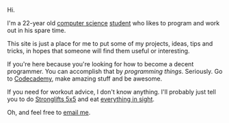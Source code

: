 Hi.

I'm a 22-year old [computer science](https://en.wikipedia.org/wiki/Computer_science) [student](http://www.carleton.ca/) who likes to program and work out in his spare time.

This site is just a place for me to put some of my projects, ideas, tips and tricks, in hopes that someone will find them useful or interesting.

If you're here because you're looking for how to become a decent programmer. You can accomplish that by *programming things*. Seriously. Go to [Codecademy](http://www.codecademy.com/learn), make amazing stuff and be awesome.

If you need for workout advice, I don't know anything. I'll probably just tell you to do [Stronglifts 5x5](http://stronglifts.com/5x5/) and eat [everything in sight](https://www.youtube.com/user/furiouspete123).

Oh, and feel free to [email me](mailto:abefehr@gmail.com).